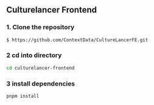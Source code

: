 

## Culturelancer Frontend

### 1. Clone the repository
```bash
$ https://github.com/ContextData/CultureLancerFE.git

```



### 2 cd into directory
```bash
cd culturelancer-frontend

```


### 3 install dependencies
```bash
pnpm install

```

